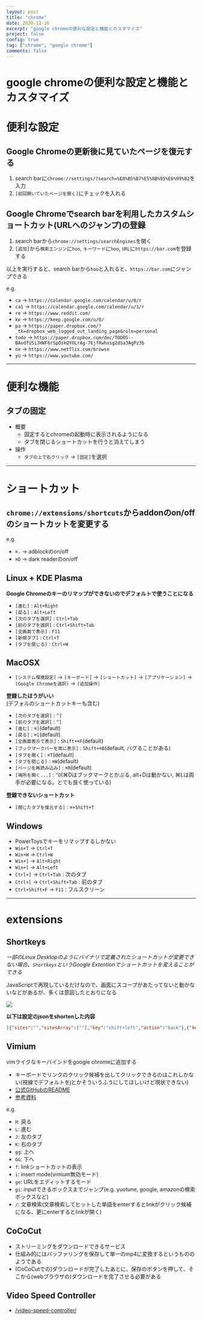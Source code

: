 ```yaml
---
layout: post 
title: "chrome"
date: 2020-11-16
excerpt: "google chromeの便利な設定と機能とカスタマイズ"
project: false
config: true
tag: ["chrome", "google chrome"]
comments: false
---
```


# google chromeの便利な設定と機能とカスタマイズ 

# 便利な設定

## Google Chromeの更新後に見ていたページを復元する
 1. search barに`chrome://settings/?search=%E8%B5%B7%E5%8B%95%E6%99%82`を入力
 2. `[前回開いていたページを開く]`にチェックを入れる

## Google Chromeでsearch barを利用したカスタムショートカット(URLへのジャンプ)の登録
 1. search barから`chrome://settings/searchEngines`を開く
 2. `[追加]`から`検索エンジン`に`hoo`, `キーワード`に`hoo`, `URL`に`https://bar.com`を登録する  

以上を実行すると、search barから`hoo`と入れると、`https://bar.com`にジャンプできる  

e.g. 
 - `ca` -> `https://calendar.google.com/calendar/u/0/r`
 - `ca1` -> `https://calendar.google.com/calendar/u/1/r`
 - `re` -> `https://www.reddit.com/`
 - `ke` -> `https://keep.google.com/u/0/`
 - `pa` -> `https://paper.dropbox.com/?_tk=dropbox_web_logged_out_landing_page&role=personal`
 - `todo` -> `https://paper.dropbox.com/doc/TODOS--BAodfU5iJHWF6rSpOskQYOLrAg-7EjfRwhxsg2dSa3AgPz3b`
 - `ne` -> `https://www.netflix.com/browse`
 - `yo` -> `https://www.youtube.com/`

---

# 便利な機能

## タブの固定
 - 概要
   - 固定するとchromeの起動時に表示されるようになる
   - タブを閉じるショートカットを行うと消えてしまう
 - 操作
   - `タブの上で右クリック` -> `[固定]`を選択

---

# ショートカット

## `chrome://extensions/shortcuts`からaddonのon/offのショートカットを変更する
e.g. 
 - `⌘.` -> adblockのon/off
 - `⌘D` -> dark readerのon/off

## Linux + KDE Plasma
**Google Chromeのキーのリマップができないのでデフォルトで使うことになる**  
 - `[進む]` : `Alt+Right`
 - `[戻る]` : `Alt+Left`
 - `[次のタブを選択]` : `Ctrl+Tab`
 - `[前のタブを選択]` : `Ctrl+Shift+Tab`
 - `[全画面で表示]` : `F11`
 - `[新規タブ]` : `Ctrl+T`
 - `[タブを閉じる]` : `Ctrl+W`


## MacOSX
 - `[システム環境設定]` -> `[キーボード]` -> `[ショートカット]` -> `[アプリケーション]` -> `(Google Chromeを選択)` -> `(追加操作)`

**登録したほうがいい**  
(デフォルのショートカットキーも含む)  

 - `[次のタブを選択]` : `^]`
 - `[前のタブを選択]` : `^[`
 - `[進む]` : `⌘]`(default)
 - `[戻る]` : `⌘[`(default)
 - `[全画面表示で表示]` : `Shift+⌘F`(default)
 - `[ブックマークバーを常に表示]` : `Shift+⌘B`(default, バグることがある)
 - `[タブを開く]` : `⌘T`(default)
 - `[タブを閉じる]` : `⌘W`(default)
 - `[ページを再読み込み]` : `⌘R`(default)
 - `[場所を開く...]` : `^D`(⌘Dはブックマークとかぶる, alt+Dは動かない, ⌘Lは両手が必要になる。とても良く使っている)

**登録できないショートカット**  
 - `[閉じたタブを復元する]` : `⌘+Shift+T`

## Windows
 - PowerToysでキーをリマップするしかない
 - `Win+T` -> `Ctrl+T`
 - `Win+W` -> `Ctrl+W`
 - `Win+]` -> `Alt+Right`
 - `Win+[` -> `Alt+Left`
 - `Ctrl+]` -> `Ctrl+Tab` : 次のタブ
 - `Ctrl+[` -> `Ctrl+Shift+Tab` : 前のタブ
 - `Ctrl+Shift+F` -> `F11` : フルスクリーン


---

# extensions

## Shortkeys
*一部のLinux Desktopのようにバイナリで定義されたショートカットが変更できない場合、`Shortkeys`というGoogle Extentionでショートカットを変えることができる*  

JavaScriptで再現しているだけなので、画面にスコープがあたってないと動かないなどがあるが、多くは意図したとおりになる  

<div style="align: center !important;">
  <img src="https://user-images.githubusercontent.com/4949982/99498297-911a2e00-29ba-11eb-832e-c075d3adc086.png">
</div>

**以下は設定のjsonをshortenした内容**  
```json
[{"sites":"","sitesArray":[""],"key":"shift+left","action":"back"},{"key":"ctrl+]","action":"nexttab","sites":"","sitesArray":[""]},{"key":"ctrl+[","action":"prevtab","sites":"","sitesArray":[""]},{"key":"shift+]","action":"forward","sites":"","sitesArray":[""]},{"key":"shift+[","action":"back","sites":"","sitesArray":[""]},{"action":"hardreload","key":"ctrl+r","sites":"","sitesArray":[""]},{"sites":"","sitesArray":[""],"action":"newtab","key":"ctrl+t"},{"key":"shift+right","action":"forward","sites":"","sitesArray":[""]}]
```

## Vimium
vimライクなキーバインドをgoogle chromeに追加する  
 - キーボードでリンクのクリック候補を出してクリックできるのはこれしかない(視線でデフォルトをjとかそういうふうにしてほしいけど現状できない)
 - [公式GitHubのREADME](https://github.com/philc/vimium)
 - [参考資料](https://qiita.com/satoshi03/items/9fdfcd0e46e095ec68c1)

e.g. 
 - `H`: 戻る
 - `L`: 進む
 - `J`: 左のタブ
 - `K`: 右のタブ
 - `gg`: 上へ
 - `GG`: 下へ
 - `f`: linkショートカットの表示
 - `i`: insert mode(vimium無効モード)
 - `ge`: URLをエディットするモード
 - `gi`: inputできるボックスまでジャンプ(e.g. yuotune, google, amazonの検索ボックスなど)
 - `/`: 文章検索(文章検索してヒットした単語をenterするとlinkがクリック候補になる、更にenterするとlinkが開く)

## CoCoCut
 - ストリーミングをダウンロードできるサービス
 - 仕組み的にはバッファリングを保存して単一のmp4に変換するというもののようである
 - (CoCoCutでの)ダウンロードが完了したあとに、保存のボタンを押して、そこから(webブラウザの)ダウンロードを完了させる必要がある

## Video Speed Controller
 - [/video-speed-controller/](/video-speed-controller/)
